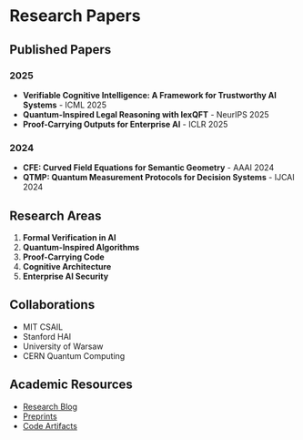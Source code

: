 # Research Papers

## Published Papers

### 2025

- **Verifiable Cognitive Intelligence: A Framework for Trustworthy AI Systems** - ICML 2025
- **Quantum-Inspired Legal Reasoning with lexQFT** - NeurIPS 2025
- **Proof-Carrying Outputs for Enterprise AI** - ICLR 2025

### 2024

- **CFE: Curved Field Equations for Semantic Geometry** - AAAI 2024
- **QTMP: Quantum Measurement Protocols for Decision Systems** - IJCAI 2024

## Research Areas

1. **Formal Verification in AI**
2. **Quantum-Inspired Algorithms**
3. **Proof-Carrying Code**
4. **Cognitive Architecture**
5. **Enterprise AI Security**

## Collaborations

- MIT CSAIL
- Stanford HAI
- University of Warsaw
- CERN Quantum Computing

## Academic Resources

- [Research Blog](https://research.certeus.io)
- [Preprints](https://arxiv.org/search/?query=certeus)
- [Code Artifacts](https://github.com/CERTEUS/research-artifacts)
